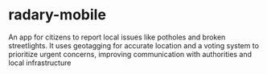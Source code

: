 # radary-mobile
An app for citizens to report local issues like potholes and broken streetlights. It uses geotagging for accurate location and a voting system to prioritize urgent concerns, improving communication with authorities and local infrastructure
